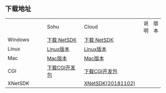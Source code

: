 ## 下载地址

 <table>
 <tr><td style="width:200px;"> </td><td style="width:200px;">Sohu</td><td style="width:200px;">Cloud</td><td>说明</td><td>版本</td></tr>
 <tr><td>Windows</td><td><a href="https://pan.sohu.net/f/MTY4MzQsaGR1a20.htm">下载 NetSDK</a> </td><td><a href="https://kss.ksyun.com/xmcfs/sdk/NETSDK(20181023).zip">下载 NetSDK</a>
  </td><td></td><td></td></tr>
 <tr><td>Linux</td><td><a href="https://pan.sohu.net/s/ODk2NDgsdXhkbXU.htm">Linux版本</a></td><td><a href="https://kss.ksyun.com/xmcfs/sdk/Linux(20170519).zip">Linux版本</a></td><td></td><td></td></tr>
<tr><td>Mac</td><td><a href="https://pan.sohu.net/s/ODk2NDcsdXhkbWk.htm">Mac版本</a></td><td><a href="https://kss.ksyun.com/xmcfs/sdk/MAC(20170518).zip">Mac版本</a></td><td></td><td></td></tr>
 <tr><td>CGI</td><td><a href="https://pan.sohu.net/s/ODU5OTEsdXF4eGg.htm">下载CGI开发包</a></td><td><a href="https://kss.ksyun.com/xmcfs/sdk/CGI_demo.zip">下载CGI开发包</a></td><td></td><td></td></tr>
 <tr><td>XNetSDK</td><td></td><td><a href="https://obs-cn-xm.obs.cn-south-1.myhwclouds.com/openPlat/20181102/XNetSDK(20181102).zip">XNetSDK(20181102)</a></td><td></td><td></td></tr>
 </table>
